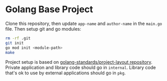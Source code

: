 # Golang Base Project

Clone this repository, then update `app-name` and `author-name` in the `main.go` file. Then setup git and go modules:

```sh
rm -rf .git
git init
go mod init <module-path>
make
```

Project setup is based on [golang-standards/project-layout repository](https://github.com/golang-standards/project-layout). Private application and library code should go in `internal`. Library code that's ok to use by external applications should go in `pkg`.
